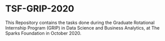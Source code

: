 # TSF-GRIP-2020
This Repository contains the tasks done during the Graduate Rotational Internship Program (GRIP) in Data Science and Business Analytics,  at The Sparks Foundation in October 2020.
